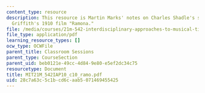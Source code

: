 ```yaml
---
content_type: resource
description: This resource is Martin Marks' notes on Charles Shadle's score for D.W.
  Griffith's 1910 film "Ramona."
file: /media/courses/21m-542-interdisciplinary-approaches-to-musical-time-january-iap-2010/28c7a63c5c1bcd6caab5071469455425_MIT21M_542IAP10_c10_ramo.pdf
file_type: application/pdf
learning_resource_types: []
ocw_type: OCWFile
parent_title: Classroom Sessions
parent_type: CourseSection
parent_uid: beb0121e-49cc-4d84-9e80-e5ef2dc34c75
resourcetype: Document
title: MIT21M_542IAP10_c10_ramo.pdf
uid: 28c7a63c-5c1b-cd6c-aab5-071469455425
---
```

